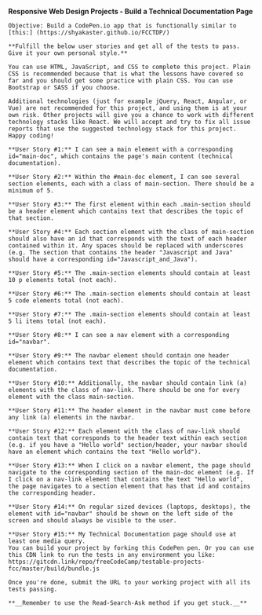 **__Responsive Web Design Projects - Build a Technical Documentation Page__**

    Objective: Build a CodePen.io app that is functionally similar to [this:] (https://shyakaster.github.io/FCCTDP/)

    **Fulfill the below user stories and get all of the tests to pass. Give it your own personal style.**

    You can use HTML, JavaScript, and CSS to complete this project. Plain CSS is recommended because that is what the lessons have covered so far and you should get some practice with plain CSS. You can use Bootstrap or SASS if you choose.

    Additional technologies (just for example jQuery, React, Angular, or Vue) are not recommended for this project, and using them is at your own risk. Other projects will give you a chance to work with different technology stacks like React. We will accept and try to fix all issue reports that use the suggested technology stack for this project. Happy coding!

    **User Story #1:** I can see a main element with a corresponding id="main-doc", which contains the page's main content (technical documentation).

    **User Story #2:** Within the #main-doc element, I can see several section elements, each with a class of main-section. There should be a minimum of 5.

    **User Story #3:** The first element within each .main-section should be a header element which contains text that describes the topic of that section.

    **User Story #4:** Each section element with the class of main-section should also have an id that corresponds with the text of each header contained within it. Any spaces should be replaced with underscores (e.g. The section that contains the header "Javascript and Java" should have a corresponding id="Javascript_and_Java").

    **User Story #5:** The .main-section elements should contain at least 10 p elements total (not each).

    **User Story #6:** The .main-section elements should contain at least 5 code elements total (not each).

    **User Story #7:** The .main-section elements should contain at least 5 li items total (not each).

    **User Story #8:** I can see a nav element with a corresponding id="navbar".

    **User Story #9:** The navbar element should contain one header element which contains text that describes the topic of the technical documentation.

    **User Story #10:** Additionally, the navbar should contain link (a) elements with the class of nav-link. There should be one for every element with the class main-section.

    **User Story #11:** The header element in the navbar must come before any link (a) elements in the navbar.

    **User Story #12:** Each element with the class of nav-link should contain text that corresponds to the header text within each section (e.g. if you have a "Hello world" section/header, your navbar should have an element which contains the text "Hello world").

    **User Story #13:** When I click on a navbar element, the page should navigate to the corresponding section of the main-doc element (e.g. If I click on a nav-link element that contains the text "Hello world", the page navigates to a section element that has that id and contains the corresponding header.

    **User Story #14:** On regular sized devices (laptops, desktops), the element with id="navbar" should be shown on the left side of the screen and should always be visible to the user.

    **User Story #15:** My Technical Documentation page should use at least one media query.
    You can build your project by forking this CodePen pen. Or you can use this CDN link to run the tests in any environment you like: https://gitcdn.link/repo/freeCodeCamp/testable-projects-fcc/master/build/bundle.js

    Once you're done, submit the URL to your working project with all its tests passing.

    **__Remember to use the Read-Search-Ask method if you get stuck.__**
